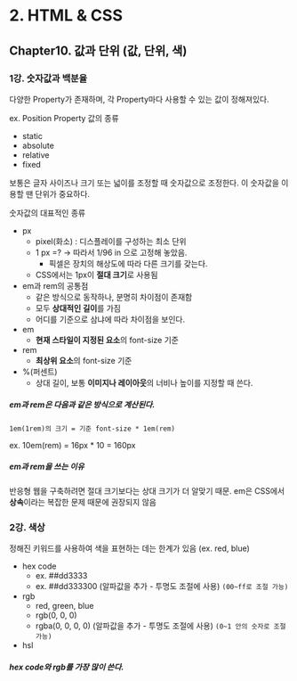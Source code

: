 # 2. HTML & CSS

## Chapter10. 값과 단위 (값, 단위, 색)

### 1강. 숫자값과 백분율

다양한 Property가 존재하며,
각 Property마다 사용할 수 있는 값이 정해져있다.

ex. Position Property 값의 종류

- static
- absolute
- relative
- fixed

보통은 글자 사이즈나 크기 또는 넓이를 조정할 때 숫자값으로 조정한다.
이 숫자값을 이용할 땐 단위가 중요하다.

숫자값의 대표적인 종류

- px
  - pixel(화소) : 디스플레이를 구성하는 최소 단위
  - 1 px =? -> 따라서 1/96 in 으로 고정해 놓았음.
    - 픽셀은 장치의 해상도에 따라 다른 크기를 갖는다.
  - CSS에서는 1px이 **절대 크기**로 사용됨
- em과 rem의 공통점
  - 같은 방식으로 동작하나, 분명히 차이점이 존재함
  - 모두 **상대적인 길이**를 가짐
  - 어디를 기준으로 삼냐에 따라 차이점을 보인다.
- em
  - **현재 스타일이 지정된 요소**의 font-size 기준
- rem
  - **최상위 요소**의 font-size 기준
- %(퍼센트)
  - 상대 길이, 보통 **이미지나 레이아웃**의 너비나 높이를 지정할 때 쓴다.

##### em과 rem은 다음과 같은 방식으로 계산된다.

`1em(1rem)의 크기 = 기준 font-size * 1em(rem)`

ex. 10em(rem) = 16px \* 10 = 160px

##### em과 rem을 쓰는 이유

반응형 웹을 구축하려면 절대 크기보다는 상대 크기가 더 알맞기 때문.
em은 CSS에서 **상속**이라는 복잡한 문제 때문에 권장되지 않음

### 2강. 색상

정해진 키워드를 사용하여 색을 표현하는 데는 한계가 있음
(ex. red, blue)

- hex code
  - ex. ##dd3333
  - ex. ##dd333300 (알파값을 추가 - 투명도 조절에 사용) `(00~ff로 조절 가능)`
- rgb
  - red, green, blue
  - rgb(0, 0, 0)
  - rgba(0, 0, 0, 0) (알파값을 추가 - 투명도 조절에 사용) `(0~1 안의 숫자로 조절 가능)`
- hsl

##### hex code와 rgb를 가장 많이 쓴다.
